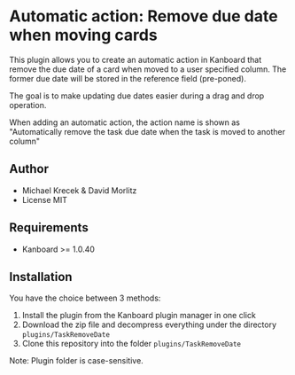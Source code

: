 Automatic action: Remove due date when moving cards
=================================================

This plugin allows you to create an automatic action in Kanboard that remove the due date of a card
when moved to a user specified column. The former due date will be stored in the reference field (pre-poned).

The goal is to make updating due dates easier during a drag and drop operation.

When adding an automatic action, the action name is shown as
"Automatically remove the task due date when the task is moved to another column"

Author
------

- Michael Krecek & David Morlitz
- License MIT

Requirements
------------

- Kanboard >= 1.0.40

Installation
------------

You have the choice between 3 methods:

1. Install the plugin from the Kanboard plugin manager in one click
2. Download the zip file and decompress everything under the directory `plugins/TaskRemoveDate`
3. Clone this repository into the folder `plugins/TaskRemoveDate`

Note: Plugin folder is case-sensitive.
